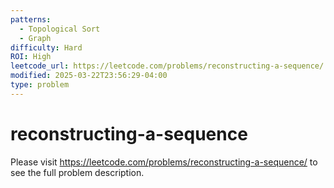 ```yaml
---
patterns:
  - Topological Sort
  - Graph
difficulty: Hard
ROI: High
leetcode_url: https://leetcode.com/problems/reconstructing-a-sequence/
modified: 2025-03-22T23:56:29-04:00
type: problem
---
```


# reconstructing-a-sequence

Please visit https://leetcode.com/problems/reconstructing-a-sequence/ to see the full problem description.
